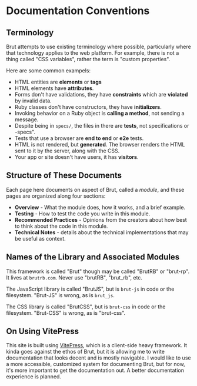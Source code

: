 # Documentation Conventions

## Terminology

Brut attempts to use existing terminology where possible, particularly where that technology applies to the web platform.  For example, there is not a thing called "CSS variables", rather the term is "custom properties".

Here are some common exampels:


- HTML entities are **elements** or **tags**
- HTML elements have **attributes**.
- Forms don't have validations, they have **constraints** which are **violated** by invalid data.
- Ruby classes don't have constructors, they have **initializers**.
- Invoking behavior on a Ruby object is **calling a method**, not sending a message.
- Despite being in `specs/`, the files in there are **tests**, not specifications or
-specs".
- Tests that use a browser are **end to end** or **e2e** tests.
- HTML is not rendered, but **generated**. The browser renders the HTML sent to it by the server, along with the CSS.
- Your app or site doesn't have users, it has **visitors**.

## Structure of These Documents

Each page here documents on aspect of Brut, called a *module*, and these pages are organized along four sections:

* **Overview** - What the module does, how it works, and a brief example.
* **Testing** - How to test the code you write in this module.
* **Recommended Practices** - Opinions from the creators about how best to think about the code in this module.
* **Technical Notes** - details about the technical implementations that may be
useful as context.

## Names of the Library and Associated Modules

This framework is called "Brut" though may be called "BrutRB" or "brut-rp".  It lives at `brutrb.com`.  Never use "brutRB", "brut_rb", etc.

The JavaScript library is called "BrutJS", but is `brut-js` in code or the filesystem. "Brut-JS" is wrong, as is `brut_js`.

The CSS library is called "BrutCSS", but is `brut-css` in code or the filesystem. "Brut-CSS" is wrong, as is "brut-css".


## On Using VitePress

This site is built using [VitePress](https://vitepress.dev), which is a client-side heavy framework.  It kinda goes against the ethos of Brut, but it is allowing me to write documentation that looks decent and is mostly navigable.  I would like to use a more accessible, customized system for documenting Brut, but for now, it's more important to get the documentation out.  A better documentation experience is planned.
